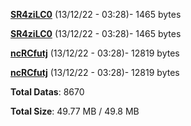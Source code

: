 [**SR4ziLC0**](/data/SR4ziLC0.txt) (13/12/22 - 03:28)- 1465 bytes

[**SR4ziLC0**](/data/SR4ziLC0.txt) (13/12/22 - 03:28)- 1465 bytes

[**ncRCfutj**](/data/ncRCfutj.txt) (13/12/22 - 03:28)- 12819 bytes

[**ncRCfutj**](/data/ncRCfutj.txt) (13/12/22 - 03:28)- 12819 bytes

**Total Datas**: 8670

**Total Size**: 49.77 MB / 49.8 MB